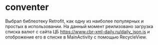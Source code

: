 # conventer
Выбрал библеотеку Retrofit, как одну из наиболее популярных и простых в использовании.
На данный момент реилизовано загрузка списка валют с сайта ЦБ https://www.cbr-xml-daily.ru/daily_json.js
и отоброжение его в списке в MainActivity c помощью RecycleView.
